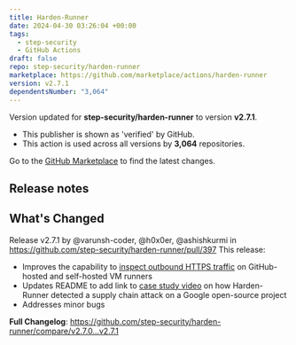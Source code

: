 ```yaml
---
title: Harden-Runner
date: 2024-04-30 03:26:04 +00:00
tags:
  - step-security
  - GitHub Actions
draft: false
repo: step-security/harden-runner
marketplace: https://github.com/marketplace/actions/harden-runner
version: v2.7.1
dependentsNumber: "3,064"
---
```



Version updated for **step-security/harden-runner** to version **v2.7.1**.
- This publisher is shown as 'verified' by GitHub.
- This action is used across all versions by **3,064** repositories.

Go to the [GitHub Marketplace](https://github.com/marketplace/actions/harden-runner) to find the latest changes.

## Release notes

## What's Changed
Release v2.7.1 by @varunsh-coder, @h0x0er, @ashishkurmi  in https://github.com/step-security/harden-runner/pull/397
This release:
- Improves the capability to [inspect outbound HTTPS traffic](https://www.stepsecurity.io/blog/monitor-outbound-https-requests-from-github-actions-runners) on GitHub-hosted and self-hosted VM runners
- Updates README to add link to [case study video](https://www.youtube.com/watch?v=Yz72qAOrN9s) on how Harden-Runner detected a supply chain attack on a Google open-source project
- Addresses minor bugs

**Full Changelog**: https://github.com/step-security/harden-runner/compare/v2.7.0...v2.7.1
